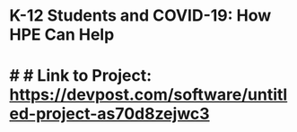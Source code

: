 # K-12 Students and COVID-19: How HPE Can Help

# # # Link to Project: https://devpost.com/software/untitled-project-as70d8zejwc3
